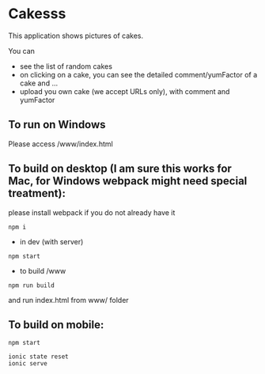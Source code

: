 # Cakesss

This application shows pictures of cakes.

You can 
- see the list of random cakes
- on clicking on a cake, you can see the detailed comment/yumFactor of a cake
and ...
- upload you own cake (we accept URLs only), with comment and yumFactor


## To run on Windows

Please access /www/index.html


## To build on desktop (I am sure this works for Mac, for Windows webpack might need special treatment):

please install webpack if you do not already have it

```
npm i
```



- in dev (with server)
```
npm start
```

- to build /www
```
npm run build
```
and run index.html from www/ folder



## To build on mobile:
```
npm start
```

```
ionic state reset
ionic serve
```